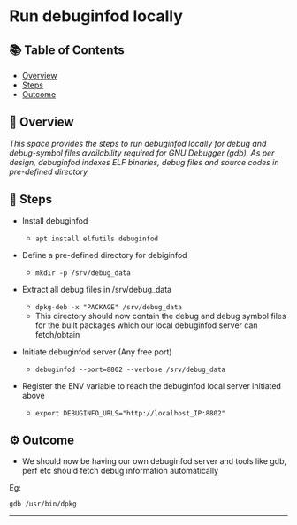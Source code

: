# Run debuginfod locally

## 📚 Table of Contents

- [Overview](#-overview)
- [Steps](#-steps)
- [Outcome](#-outcome)

## 🧰 Overview 
_This space provides the steps to run debuginfod locally for debug and debug-symbol files availability required for GNU Debugger (gdb). As per design, debuginfod indexes ELF binaries, debug files and source codes in pre-defined directory_


## 🚀 Steps

- Install debuginfod
  - ```apt install elfutils debuginfod```
   
- Define a pre-defined directory for debiginfod
  - ```mkdir -p /srv/debug_data```

- Extract all debug files in /srv/debug_data
  - ```dpkg-deb -x "PACKAGE" /srv/debug_data```
  - This directory should now contain the debug and debug symbol files for the built packages which our local debuginfod server can fetch/obtain

- Initiate debuginfod server (Any free port)
  - ```debuginfod --port=8802 --verbose /srv/debug_data```
 
- Register the ENV variable to reach the debuginfod local server initiated above
  - ```export DEBUGINFO_URLS="http://localhost_IP:8802"```
  

## ⚙️ Outcome

 * We should now be having our own debuginfod server and tools like gdb, perf etc should fetch debug information automatically

Eg:
```
gdb /usr/bin/dpkg
```
   
---
